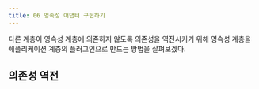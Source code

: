```yaml
---
title: 06 영속성 어댑터 구현하기
---
```


다른 계층이 영속성 계층에 의존하지 않도록 의존성을 역전시키기 위해 영속성 계층을 애플리케이션 계층의 플러그인으로 만드는 방법을 살펴보겠다.

## 의존성 역전
